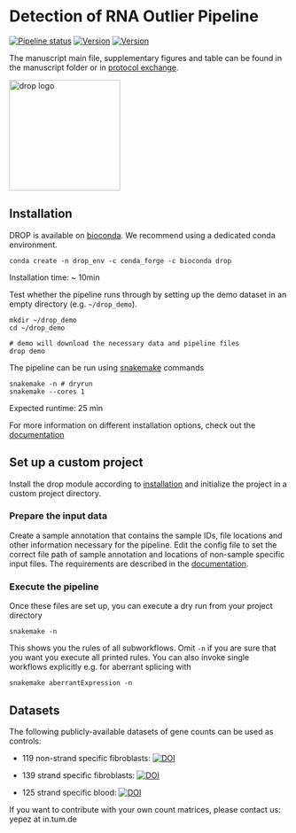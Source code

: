 # Detection of RNA Outlier Pipeline
[![Pipeline status](https://travis-ci.org/gagneurlab/drop.svg?branch=master)](https://travis-ci.org/gagneurlab/drop)
[![Version](https://img.shields.io/badge/Version-0.9.1-green.svg)](https://github.com/gagneurlab/drop/master)
[![Version](https://readthedocs.org/projects/gagneurlab-drop/badge/?version=latest)](https://gagneurlab-drop.readthedocs.io/en/latest)

The manuscript main file, supplementary figures and table can be found in the manuscript folder or in 
[protocol exchange](https://protocolexchange.researchsquare.com/article/993ff4a5-38ce-4261-902a-600dbd528ba2/v1).

<img src="drop_sticker.png" alt="drop logo" width="200" class="center"/>

## Installation
DROP is available on [bioconda](https://anaconda.org/bioconda/drop).
We recommend using a dedicated conda environment.

```
conda create -n drop_env -c conda_forge -c bioconda drop
```
Installation time: ~ 10min

Test whether the pipeline runs through by setting up the demo dataset in an empty directory (e.g. `~/drop_demo`).

```
mkdir ~/drop_demo
cd ~/drop_demo

# demo will download the necessary data and pipeline files
drop demo
```

The pipeline can be run using [snakemake](snakemake.readthedocs.io/) commands

```
snakemake -n # dryrun
snakemake --cores 1
```

Expected runtime: 25 min

For more information on different installation options, check out the 
[documentation](https://gagneurlab-drop.readthedocs.io/en/latest/installation.html)

## Set up a custom project
Install the drop module according to [installation](#installation) and initialize the project in a custom project directory.
### Prepare the input data
Create a sample annotation that contains the sample IDs, file locations and other information necessary for the pipeline.
Edit the config file to set the correct file path of sample annotation and locations of non-sample specific input files.
The requirements are described in the [documentation](https://gagneurlab-drop.readthedocs.io/en/latest/prepare.html).

### Execute the pipeline
Once these files are set up, you can execute a dry run from your project directory
```
snakemake -n
```
This shows you the rules of all subworkflows. Omit `-n` if you are sure that you want you execute all printed rules. You can also invoke single workflows explicitly e.g. for aberrant splicing with 
```
snakemake aberrantExpression -n
```

## Datasets
The following publicly-available datasets of gene counts can be used as controls:

* 119 non-strand specific fibroblasts: [![DOI](https://zenodo.org/badge/DOI/10.5281/zenodo.3887451.svg)](https://doi.org/10.5281/zenodo.3887451)

* 139 strand specific fibroblasts: [![DOI](https://zenodo.org/badge/DOI/10.5281/zenodo.3963474.svg)](https://doi.org/10.5281/zenodo.3963474)

* 125 strand specific blood: [![DOI](https://zenodo.org/badge/DOI/10.5281/zenodo.3963470.svg)](https://doi.org/10.5281/zenodo.3963470)

If you want to contribute with your own count matrices, please contact us: yepez at in.tum.de
